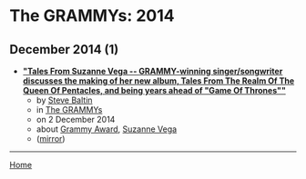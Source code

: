 # The GRAMMYs: 2014

## December 2014 (1)

 - [**"Tales From Suzanne Vega -- GRAMMY-winning singer/songwriter discusses the making of her new album, Tales From The Realm Of The Queen Of Pentacles, and being years ahead of "Game Of Thrones""**](https://www.grammy.com/grammys/news/tales-suzanne-vega)
    - by [Steve Baltin](../../../authors/steve-baltin/index.md)
    - in [The GRAMMYs](../../../publications/f-j/the-grammys/index.md)
    - on 2 December 2014
    - about [Grammy Award](../../../topics/grammy-award/index.md), [Suzanne Vega](../../../topics/suzanne-vega/index.md)
    - ([mirror](https://web.archive.org/web/*/https://www.grammy.com/grammys/news/tales-suzanne-vega))

----

[Home](../index.md)

